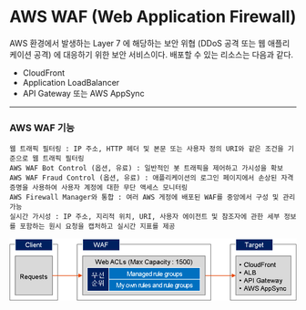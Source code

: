 # AWS WAF (Web Application Firewall)

AWS 환경에서 발생하는 Layer 7 에 해당하는 보안 위협 (DDoS 공격 또는 웹 애플리케이션 공격) 에 대응하기 위한 보안 서비스이다. 배포할 수 있는 리소스는 다음과 같다.
- CloudFront
- Application LoadBalancer
- API Gateway 또는 AWS AppSync

---

### AWS WAF 기능
````
웹 트래픽 필터링 : IP 주소, HTTP 헤더 및 본문 또는 사용자 정의 URI와 같은 조건을 기준으로 웹 트래픽 필터링
AWS WAF Bot Control (옵션, 유료) : 일반적인 봇 트래픽을 제어하고 가시성을 확보
AWS WAF Fraud Control (옵션, 유료) : 애플리케이션의 로그인 페이지에서 손상된 자격 증명을 사용하여 사용자 계정에 대한 무단 액세스 모니터링
AWS Firewall Manager와 통합 : 여러 AWS 게정에 배포된 WAF를 중앙에서 구성 및 관리 가능
실시간 가시성 : IP 주소, 지리적 위치, URI, 사용자 에이전트 및 참조자에 관한 세부 정보를 포함하는 원시 요청을 캡처하고 실시간 지표를 제공
````

![waf.png](/image/waf.png)